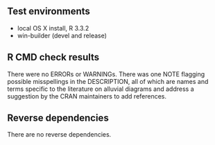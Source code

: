 ## Test environments

* local OS X install, R 3.3.2
* win-builder (devel and release)

## R CMD check results

There were no ERRORs or WARNINGs. There was one NOTE flagging possible misspellings in the DESCRIPTION, all of which are names and terms specific to the literature on alluvial diagrams and address a suggestion by the CRAN maintainers to add references.

## Reverse dependencies

There are no reverse dependencies.
